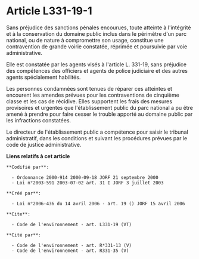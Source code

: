 # Article L331-19-1

Sans préjudice des sanctions pénales encourues, toute atteinte à l'intégrité et à la conservation du domaine public inclus
dans le périmètre d'un parc national, ou de nature à compromettre son usage, constitue une contravention de grande voirie
constatée, réprimée et poursuivie par voie administrative. 

Elle est constatée par les agents visés à l'article L. 331-19, sans préjudice des compétences des officiers et agents de
police judiciaire et des autres agents spécialement habilités. 

Les personnes condamnées sont tenues de réparer ces atteintes et encourent les amendes prévues pour les contraventions de
cinquième classe et les cas de récidive. Elles supportent les frais des mesures provisoires et urgentes que l'établissement
public du parc national a pu être amené à prendre pour faire cesser le trouble apporté au domaine public par les infractions
constatées. 

Le directeur de l'établissement public a compétence pour saisir le tribunal administratif, dans les conditions et suivant les
procédures prévues par le code de justice administrative.

**Liens relatifs à cet article**

	**Codifié par**:

	  - Ordonnance 2000-914 2000-09-18 JORF 21 septembre 2000
	  - Loi n°2003-591 2003-07-02 art. 31 I JORF 3 juillet 2003

	**Créé par**:

	  - Loi n°2006-436 du 14 avril 2006 - art. 19 () JORF 15 avril 2006

	**Cite**:

	  - Code de l'environnement - art. L331-19 (VT)

	**Cité par**:

	  - Code de l'environnement - art. R*331-13 (V)
	  - Code de l'environnement - art. R331-35 (V)
